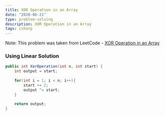 ```yaml
---
title: XOR Operation in an Array
date: "2020-06-21"
type: problem-solving
description: XOR Operation in an Array
tags: csharp
---
```


Note: This problem was taken from LeetCode - [XOR Operation in an Array](https://leetcode.com/problems/xor-operation-in-an-array/)

### Using Linear Solution

```csharp
public int XorOperation(int n, int start) {
	int output = start;
	
	for(int i = 1; i < n; i++){
		start += 2;
		output ^= start;
	}
	
	return output;
}
```

